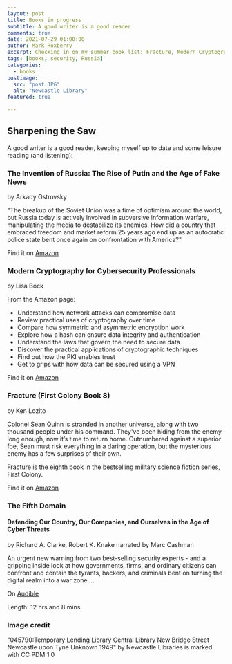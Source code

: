 ```yaml
---
layout: post
title: Books in progress
subtitle: A good writer is a good reader
comments: true
date: 2021-07-29 01:00:00
author: Mark Roxberry
excerpt: Checking in on my summer book list: Fracture, Modern Cryptography for Cybersecurity Professionals, The Invention of Russia: The Rise of Putin and the Age of Fake News
tags: [books, security, Russia]
categories:
  - books
postimage:
  src: "post.JPG"
  alt: "Newcastle Library"
featured: true

---
```

## Sharpening the Saw
A good writer is a good reader, keeping myself up to date and some leisure reading (and listening):

### The Invention of Russia: The Rise of Putin and the Age of Fake News
by Arkady Ostrovsky

"The breakup of the Soviet Union was a time of optimism around the world, but Russia today is actively involved in subversive information warfare, manipulating the media to destabilize its enemies. How did a country that embraced freedom and market reform 25 years ago end up as an autocratic police state bent once again on confrontation with America?"

Find it on [Amazon](https://a.co/c0I0Lmd)

### Modern Cryptography for Cybersecurity Professionals
by Lisa Bock

From the Amazon page:

* Understand how network attacks can compromise data
* Review practical uses of cryptography over time
* Compare how symmetric and asymmetric encryption work
* Explore how a hash can ensure data integrity and authentication
* Understand the laws that govern the need to secure data
* Discover the practical applications of cryptographic techniques
* Find out how the PKI enables trust
* Get to grips with how data can be secured using a VPN

Find it on [Amazon](https://read.amazon.com/kp/embed?asin=B0933N9X2B&preview=newtab&linkCode=kpe&ref_=cm_sw_r_kb_dp_495ZBJGR0H6N7F5KHHWF)

### Fracture (First Colony Book 8)
by Ken Lozito

Colonel Sean Quinn is stranded in another universe, along with two thousand people under his command. They've been hiding from the enemy long enough, now it’s time to return home. Outnumbered against a superior foe, Sean must risk everything in a daring operation, but the mysterious enemy has a few surprises of their own.

Fracture is the eighth book in the bestselling military science fiction series, First Colony.

Find it on [Amazon](https://a.co/aTYZCeB)

### The Fifth Domain
#### Defending Our Country, Our Companies, and Ourselves in the Age of Cyber Threats
by Richard A. Clarke, Robert K. Knake
narrated by Marc Cashman

An urgent new warning from two best-selling security experts - and a gripping inside look at how governments, firms, and ordinary citizens can confront and contain the tyrants, hackers, and criminals bent on turning the digital realm into a war zone....

On [Audible](https://www.audible.com/pd/The-Fifth-Domain-Audiobook/1984888587?action_code=ASSGB149080119000H&share_location=pdp)

Length: 12 hrs and 8 mins

### Image credit

"045790:Temporary Lending Library Central Library New Bridge Street Newcastle upon Tyne Unknown 1949" by Newcastle Libraries is marked with CC PDM 1.0
